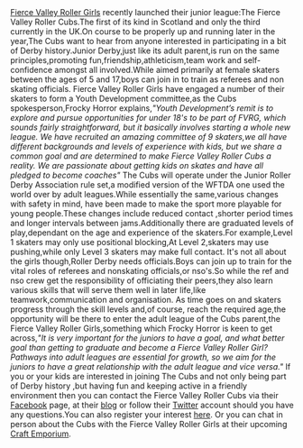 <html><body><a href="http://www.fvrg.co.uk/">Fierce Valley Roller Girls</a> recently launched their junior league:The Fierce Valley Roller Cubs.The first of its kind in Scotland and only the third currently in the UK.On course to be properly up and running later in the year,The Cubs want to hear from anyone interested in participating in a bit of Derby history.Junior Derby,just like its adult parent,is run on the same principles,promoting fun,friendship,athleticism,team work and self-confidence amongst all involved.While aimed primarily at female skaters between the ages of 5 and 17,boys can join in to train as referees and non skating officials.
Fierce Valley Roller Girls have engaged a number of their skaters to form a Youth Development committee,as the Cubs spokesperson,Frocky Horror explains,<em>"Youth Development’s remit is to explore and pursue opportunities for under 18's to be part of FVRG, which sounds fairly straightforward, but it basically involves starting a whole new league. We have recruited an amazing committee of 9 skaters,we all have different backgrounds and levels of experience with kids, but we share a common goal and are determined to make Fierce Valley Roller Cubs a reality. We are passionate about getting kids on skates and have all pledged to become coaches"</em> 
The Cubs will operate under the Junior Roller Derby Association rule set,a modified version of the WFTDA one used the world over by adult leagues.While essentially the same,various changes with safety in mind, have been made to make the sport more playable for young people.These changes include reduced contact ,shorter period times and longer intervals between jams.Additionally there are graduated levels of play,dependant on the age and experience of the skaters.For example,Level 1 skaters may only use positional blocking,At Level 2,skaters may use pushing,while only Level 3 skaters may make full contact.
It's not all about the girls though,Roller Derby needs officials.Boys can join up to train for the vital roles of referees and nonskating officials,or nso's.So while the ref and nso crew get the responsibility of officiating their peers,they also learn various skills that will serve them well in later life,like teamwork,communication and organisation.
As time goes on and skaters progress through the skill levels and,of course, reach the required age,the opportunity will be there to enter the adult league of the Cubs parent,the Fierce Valley Roller Girls,something which Frocky Horror is keen to get across,<em>"It is very important for the juniors to have a goal, and what better goal than getting to graduate and become a Fierce Valley Roller Girl? Pathways into adult leagues are essential for growth, so we aim for the juniors to have a great relationship with the adult league and vice versa."</em>
If you or your kids are interested in joining The Cubs and not only being part of Derby history ,but having fun and keeping active in a friendly environment then you can contact the Fierce Valley Roller Cubs via their <a href="http://www.facebook.com/pages/Fierce-Valley-Roller-Cubs/243017122450097">Facebook</a> page, at their <a href="http://fiercevalleyrollercubs.blogspot.co.uk/">blog</a> or follow their <a href="https://twitter.com/#!/FierceValleyCub">Twitter</a> account should you have any questions.You can also register your interest <a href="https://docs.google.com/spreadsheet/viewform?formkey=dGZ4MmhhUlp2UjE4Y3VLaHliRW1ndnc6MQ">here</a>.
Or you can chat in person about the Cubs with the Fierce Valley Roller Girls at their upcoming <a href="http://www.scottishrollerderbyblog.com/2012/04/06/fvrg-presents-the-craft-emporium/">Craft Emporium</a>.</body></html>

